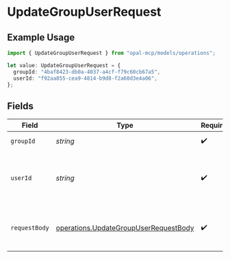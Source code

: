 # UpdateGroupUserRequest

## Example Usage

```typescript
import { UpdateGroupUserRequest } from "opal-mcp/models/operations";

let value: UpdateGroupUserRequest = {
  groupId: "4baf8423-db0a-4037-a4cf-f79c60cb67a5",
  userId: "f92aa855-cea9-4814-b9d8-f2a60d3e4a06",
};
```

## Fields

| Field                                                                                                      | Type                                                                                                       | Required                                                                                                   | Description                                                                                                | Example                                                                                                    |
| ---------------------------------------------------------------------------------------------------------- | ---------------------------------------------------------------------------------------------------------- | ---------------------------------------------------------------------------------------------------------- | ---------------------------------------------------------------------------------------------------------- | ---------------------------------------------------------------------------------------------------------- |
| `groupId`                                                                                                  | *string*                                                                                                   | :heavy_check_mark:                                                                                         | The ID of the group.                                                                                       | 4baf8423-db0a-4037-a4cf-f79c60cb67a5                                                                       |
| `userId`                                                                                                   | *string*                                                                                                   | :heavy_check_mark:                                                                                         | The ID of the user whose access is being updated.                                                          | f92aa855-cea9-4814-b9d8-f2a60d3e4a06                                                                       |
| `requestBody`                                                                                              | [operations.UpdateGroupUserRequestBody](../../models/operations/updategroupuserrequestbody.md)             | :heavy_check_mark:                                                                                         | N/A                                                                                                        | {<br/>"duration_minutes": 60,<br/>"access_level_remote_id": "arn:aws:iam::590304332660:role/AdministratorAccess"<br/>} |